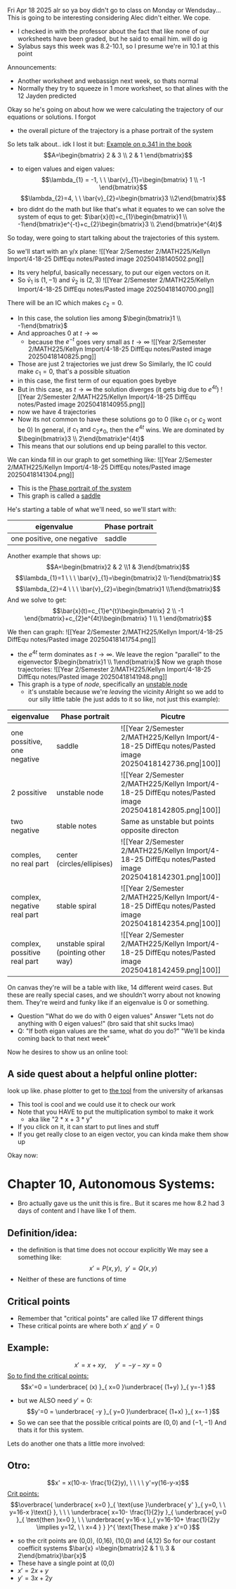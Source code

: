 Fri Apr 18 2025
alr so ya boy didn't go to class on Monday or Wendsday... This is going to be interesting considering Alec didn't either. We cope.
- I checked in with the professor about the fact that like none of our worksheets have been graded, but he said to email him. will do ig
- Sylabus says this week was 8.2-10.1, so I presume we're in 10.1 at this point

Announcements:
- Another worksheet and webassign next week, so thats normal
- Normally they try to squeeze in 1 more worksheet, so that alines with the 12 Jayden predicted

Okay so he's going on about how we were calculating the trajectory of our equations or solutions. I forgot
- the overall picture of the trajectory is a phase portrait of the system

So lets talk about.. idk I lost it but:
<u>Example on p.341 in the book</u>
$$A=\begin{bmatrix}
2 & 3 \\
2 & 1
\end{bmatrix}$$
- to eigen values and eigen values:
$$\lambda_{1} = -1, \ \ \bar{v}_{1}=\begin{bmatrix} 1 \\ -1 \end{bmatrix}$$
$$\lambda_{2}=4, \ \ \bar{v}_{2}=\begin{bmatrix}3 \\2\end{bmatrix}$$
- bro didnt do the math but like that's what it equates to
we can solve the system of equs to get:
$\bar{x}(t)=c_{1}\begin{bmatrix}1 \\ -1\end{bmatrix}e^{-t}+c_{2}\begin{bmatrix}3 \\ 2\end{bmatrix}e^{4t}$

So today, were going to start talking about the trajectories of this system.

So we'll start with an y/x plane:
![[Year 2/Semester 2/MATH225/Kellyn Import/4-18-25 DiffEqu notes/Pasted image 20250418140502.png]]
- Its very helpful, basically necessary, to put our eigen vectors on it.
- So $\bar{v}_{1}$ is $(1,-1)$ and $\bar{v}_{2}$ is $(2,3)$
![[Year 2/Semester 2/MATH225/Kellyn Import/4-18-25 DiffEqu notes/Pasted image 20250418140700.png]]

There will be an IC which makes $c_{2}=0$.
- In this case, the solution lies among $\begin{bmatrix}1 \\ -1\end{bmatrix}$
- And approaches 0 at $t \to \infty$
	- because the $e^{-t}$ goes very small as $t \to \infty$
![[Year 2/Semester 2/MATH225/Kellyn Import/4-18-25 DiffEqu notes/Pasted image 20250418140825.png]]
- Those are just 2 trajectories we just drew
So Similarly, the IC could make $c_{1}=0$, that's a possible situation
- in this case, the first term of our equation goes byebye
- But in this case, as $t \to \infty$ the solution diverges (it gets big due to $e^{4t}$)
![[Year 2/Semester 2/MATH225/Kellyn Import/4-18-25 DiffEqu notes/Pasted image 20250418140955.png]]
- now we have 4 trajectories
- Now its not common to have these solutions go to 0 (like $c_{1}$ or $c_{2}$ wont be 0)
In general, if $c_{1} \text{ and }c_{2} \neq_{0}$, then the $e^{4t}$ wins. We are dominated by $\begin{bmatrix}3 \\ 2\end{bmatrix}e^{4t}$
- This means that our solutions end up being parallel to this vector.


We can kinda fill in our graph to get something like:
![[Year 2/Semester 2/MATH225/Kellyn Import/4-18-25 DiffEqu notes/Pasted image 20250418141304.png]]
- This is the <u>Phase portrait of the system</u>
- This graph is called a <u>saddle</u>

He's starting a table of what we'll need, so we'll start with:

| eigenvalue                 | Phase portrait |
| -------------------------- | -------------- |
| one positive, one negative | saddle         |

Another example that shows up:
$$A=\begin{bmatrix}2 & 2 \\1 & 3\end{bmatrix}$$
$$\lambda_{1}=1 \ \ \ \bar{v}_{1}=\begin{bmatrix}2 \\-1\end{bmatrix}$$
$$\lambda_{2}=4 \ \ \ \bar{v}_{2}=\begin{bmatrix}1 \\1\end{bmatrix}$$
And we solve to get:
$$\bar{x}(t)=c_{1}e^{t}\begin{bmatrix}
2 \\
-1
\end{bmatrix}+c_{2}e^{4t}\begin{bmatrix}
1 \\
1
\end{bmatrix}$$

We then can graph:
![[Year 2/Semester 2/MATH225/Kellyn Import/4-18-25 DiffEqu notes/Pasted image 20250418141754.png]]
- the $e^{4t}$ term dominates as $t \to \infty$. We leave the region "parallel" to the eigenvector $\begin{bmatrix}1 \\ 1\end{bmatrix}$
Now we graph those trajectories:
![[Year 2/Semester 2/MATH225/Kellyn Import/4-18-25 DiffEqu notes/Pasted image 20250418141948.png]]
- This graph is a type of *node*, specifically an <u>unstable node</u>
	- it's unstable because we're *leaving* the vicinity
Alright so we add to our silly little table (he just adds to it so like, not just this example):

| eigenvalue                   | Phase portrait                       | Picutre                                       |
| ---------------------------- | ------------------------------------ | --------------------------------------------- |
| one possitive, one negative  | saddle                               | ![[Year 2/Semester 2/MATH225/Kellyn Import/4-18-25 DiffEqu notes/Pasted image 20250418142736.png\|100]]     |
| 2 possitive                  | unstable node                        | ![[Year 2/Semester 2/MATH225/Kellyn Import/4-18-25 DiffEqu notes/Pasted image 20250418142805.png\|100]]     |
| two negative                 | stable notes                         | Same as unstable but points opposite directon |
| comples, no real part        | center (circles/ellipises)           | ![[Year 2/Semester 2/MATH225/Kellyn Import/4-18-25 DiffEqu notes/Pasted image 20250418142301.png\|100]]     |
| complex, negative real part  | stable spiral                        | ![[Year 2/Semester 2/MATH225/Kellyn Import/4-18-25 DiffEqu notes/Pasted image 20250418142354.png\|100]]     |
| complex, possitive real part | unstable spiral (pointing other way) | ![[Year 2/Semester 2/MATH225/Kellyn Import/4-18-25 DiffEqu notes/Pasted image 20250418142459.png\|100]]     |
On canvas they're will be a table with like, 14 different weird cases. But these are really special cases, and we shouldn't worry about not knowing them. They're weird and funky like if an eigenvalue is 0 or something.
- Question "What do we do with 0 eigen values" Answer "Lets not do anything with 0 eigen values!" (bro said that shit sucks lmao)
- Q: "If both eigan values are the same, what do you do?" "We'll be kinda coming back to that next week"

Now he desires to show us an online tool:
## A side quest about a helpful online plotter:
look up like. phase plotter to get to [the tool](https://aeb019.hosted.uark.edu/pplane.html) from the university of arkansas
- This tool is cool and we could use it to check our work
- Note that you HAVE to put the multiplication symbol to make it work
	- aka like "2 * x + 3 * y"
- If you click on it, it can start to put lines and stuff
- If you get really close to an eigen vector, you can kinda make them show up

Okay now:
# Chapter 10, Autonomous Systems:
- Bro actually gave us the unit this is fire.. But it scares me how 8.2 had 3 days of content and I have like 1 of them.
## Definition/idea:
- the definition is that time does not occour explicitly
We may see a something like:
$$x' = P(x,y), \ \ y'=Q(x,y)$$
- Neither of these are functions of time

## Critical points
- Remember that "critical points" are called like 17 different things
- These critical points are where both $x'$ <u>and</u> $y' =0$

## Example:
$$x' = x+xy, \ \ \ \ \ y'=-y-xy=0$$
<u>So to find the critical points:</u>
$$x'=0 = \underbrace{ (x) }_{ x=0 }\underbrace{ (1+y) }_{ y=-1 }$$
- but we ALSO need $y'=0$:
$$y'=0 = \underbrace{ -y }_{ y=0 }\underbrace{ (1+x) }_{ x=-1 }$$
- So we can see that the possible critical points are $(0,0)$ and $(-1,-1)$
And thats it for this system. 

Lets do another one thats a little more involved:
## Otro:
$$x' = x(10-x- \frac{1}{2}y), \ \ \ \ y'=y(16-y-x)$$
<u>Crit points:</u>
$$\overbrace{ \underbrace{ x=0 }_{ \text{use }\underbrace{ y' }_{ y=0, \ \ y=16-x }\text{} }, \ \ \ \underbrace{ x=10- \frac{1}{2}y }_{ \underbrace{ y=0 }_{ \text{then }x=0 }, \ \ \underbrace{ y=16-x }_{ y=16-10+ \frac{1}{2}y \implies y=12, \ \ x=4 } } }^{ \text{These make } x'=0 }$$
- so the crit points are (0,0), (0,16), (10,0) and (4,12)
So for our costant coefficit systems
$\bar{x} =\begin{bmatrix}2 & 1 \\ 3 & 2\end{bmatrix}\bar{x}$
- These have a single point at (0,0)
- $x'=2x+y$
- $y'=3x+2y$
